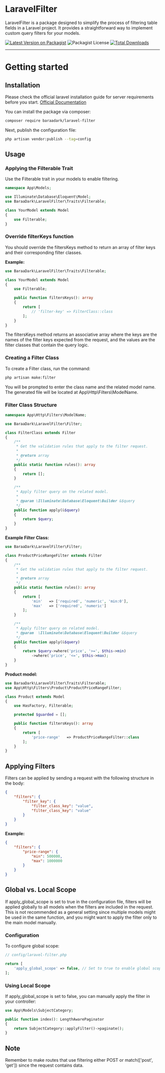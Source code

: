 # LaravelFilter
LaravelFilter is a package designed to simplify the process of filtering table fields in a Laravel project. It provides a straightforward way to implement custom query filters for your models.

[![Latest Version on Packagist](https://img.shields.io/packagist/v/baraaDark/laravel-filter.svg?style=flat-square)](https://packagist.org/packages/baraadark/laravel-filter)
![Packagist License](https://img.shields.io/packagist/l/baraadark/laravel-filter)
[![Total Downloads](https://img.shields.io/packagist/dt/baraadark/laravel-filter.svg?style=flat-square)](https://packagist.org/packages/baraadark/laravel-filter)

----------

# Getting started

## Installation

Please check the official laravel installation guide for server requirements before you start. [Official Documentation](https://laravel.com/docs/10.x/installation)

You can install the package via composer:
``` bash
composer require baraadark/laravel-filter
```

Next, publish the configuration file:
``` bash
php artisan vendor:publish --tag=config
```

## Usage

### Applying the Filterable Trait
Use the Filterable trait in your models to enable filtering.
``` php
namespace App\Models;

use Illuminate\Database\Eloquent\Model;
use BaraaDark\LaravelFilter\Traits\Filterable;

class YourModel extends Model
{
    use Filterable;
}
```

### Override filterKeys function
You should override the filtersKeys method to return an array of filter keys and their corresponding filter classes.

**Example:** 
``` php
use BaraaDark\LaravelFilter\Traits\Filterable;

class YourModel extends Model
{
    use Filterable;

    public function filtersKeys(): array
    {
        return [
            // 'filter-key' => FilterClass::class
        ];
    }
}
```
The filtersKeys method returns an associative array where the keys are the names of the filter keys expected from the request, and the values are the filter classes that contain the query logic.

### Creating a Filter Class
To create a Filter class, run the command:
``` bash
php artisan make:filter
```
You will be prompted to enter the class name and the related model name. The generated file will be located at App\Http\Filters\ModelName.

### Filter Class Structure

``` php
namespace App\Http\Filters\ModelName;

use BaraaDark\LaravelFilter\Filter;

class FilterClass extends Filter
{
    /**
     * Get the validation rules that apply to the filter request.
     *
     * @return array
     */
    public static function rules(): array
    {
        return [];
    }

    /**
     * Apply filter query on the related model.
     *
     * @param \Illuminate\Database\Eloquent\Builder &$query
     */
    public function apply(&$query)
    {
        return $query;
    }
}
```

**Example Filter Class:**
``` php
use BaraaDark\LaravelFilter\Filter;

class ProductPriceRangeFilter extends Filter
{
    /**
     * Get the validation rules that apply to the filter request.
     *
     * @return array
     */
    public static function rules(): array
    {
        return [
            'min'   => ['required', 'numeric', 'min:0'],
            'max'   => ['required', 'numeric']
        ];
    }

    /**
     * Apply filter query on related model.
     * @param  \Illuminate\Database\Eloquent\Builder &$query
     */
    public function apply(&$query)
    {
        return $query->where('price', '>=', $this->min)
            ->where('price', '<=', $this->max);
    }
}
```
**Product model:**
``` php
use BaraaDark\LaravelFilter\Traits\Filterable;
use App\Http\Filters\Product\ProductPriceRangeFilter;

class Product extends Model
{
    use HasFactory, Filterable;

    protected $guarded = [];

    public function filtersKeys(): array
    {
        return [
            'price-range'   => ProductPriceRangeFilter::class
        ];
    }
}
```

## Applying Filters
Filters can be applied by sending a request with the following structure in the body:
``` json
{
    "filters": {
        "filter_key": {
            "filter_class_key": "value",
            "filter_class_key": "value"
        }
    }
}
```
**Example:**
``` json
{
    "filters": {
        "price-range": {
            "min": 500000,
            "max": 1000000
        }
    }
}
```

## Global vs. Local Scope
If apply_global_scope is set to true in the configuration file, filters will be applied globally to all models when the filters are included in the request. This is not recommended as a general setting since multiple models might be used in the same function, and you might want to apply the filter only to the main model manually.

### Configuration
To configure global scope:

``` php
// config/laravel-filter.php

return [
    'apply_global_scope' => false, // Set to true to enable global scope
];
```

### Using Local Scope
If apply_global_scope is set to false, you can manually apply the filter in your controller:

``` php
use App\Models\SubjectCategory;

public function index(): LengthAwarePaginator
{
    return SubjectCategory::applyFilter()->paginate();
}
```

## Note
Remember to make routes that use filtering either POST or match(['post', 'get']) since the request contains data.